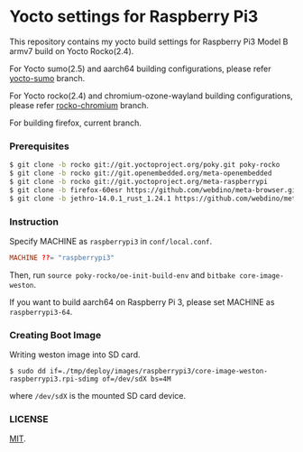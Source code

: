Yocto settings for Raspberry Pi3
===

This repository contains my yocto build settings for Raspberry Pi3 Model B armv7 build on Yocto Rocko(2.4).

For Yocto sumo(2.5) and aarch64 building configurations, please refer [yocto-sumo](https://github.com/cosmo0920/rpi3-yocto-conf/tree/yocto-sumo) branch.

For Yocto rocko(2.4) and chromium-ozone-wayland building configurations, please refer [rocko-chromium](https://github.com/cosmo0920/rpi3-yocto-conf/tree/rocko-chromium) branch.

For building firefox, current branch.


### Prerequisites

```bash
$ git clone -b rocko git://git.yoctoproject.org/poky.git poky-rocko
$ git clone -b rocko git://git.openembedded.org/meta-openembedded
$ git clone -b rocko git://git.yoctoproject.org/meta-raspberrypi
$ git clone -b firefox-60esr https://github.com/webdino/meta-browser.git
$ git clone -b jethro-14.0.1_rust_1.24.1 https://github.com/webdino/meta-rust.git
```

### Instruction

Specify MACHINE as `raspberrypi3` in `conf/local.conf`.

```conf
MACHINE ??= "raspberrypi3"
```

Then, run `source poky-rocko/oe-init-build-env` and `bitbake core-image-weston`.

If you want to build aarch64 on Raspberry Pi 3, please set MACHINE as `raspberrypi3-64`.

### Creating Boot Image

Writing weston image into SD card.

```
$ sudo dd if=./tmp/deploy/images/raspberrypi3/core-image-weston-raspberrypi3.rpi-sdimg of=/dev/sdX bs=4M
```

where `/dev/sdX` is the mounted SD card device.

### LICENSE

[MIT](LICENSE).
